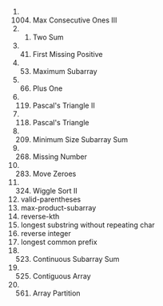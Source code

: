 1) 1004. Max Consecutive Ones III
2) 1. Two Sum
3) 41. First Missing Positive
4) 53. Maximum Subarray
5) 66. Plus One
6) 119. Pascal's Triangle II
7) 118. Pascal's Triangle
8) 209. Minimum Size Subarray Sum
9) 268. Missing Number
10) 283. Move Zeroes
11) 324. Wiggle Sort II
12) valid-parentheses
13) max-product-subarray
14) reverse-kth
15) longest substring without repeating char
16) reverse integer
17) longest common prefix
18) 523. Continuous Subarray Sum
19) 525. Contiguous Array
20)   561. Array Partition
